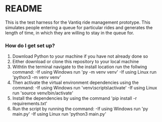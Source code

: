 # README #

This is the test harness for the Vantiq ride management prototype. This simulates people entering a queue for particular rides and generates the length of time, in which they are willing to stay in the queue for.

### How do I get set up? ###

1. Download Python to your machine if you have not already done so
2. Either download or clone this repository to your local machine
3. Withtin the terminal navigate to the install location run the follwing command:
	-If using Windows run 'py -m venv venv'
	-If using Linux run 'python3 -m venv venv'
4. Then activate the virtual environment dependencies using the command:
	-If using Windows run 'venv\scripts\activate'
	-If using Linux run 'source venv/bin/activate'
5. Install the dependencies by using the command 'pip install -r requirements.txt'
6. Run the script by running the command:
	-If using Windows run 'py main.py'
	-If using Linux run 'python3 main.py'